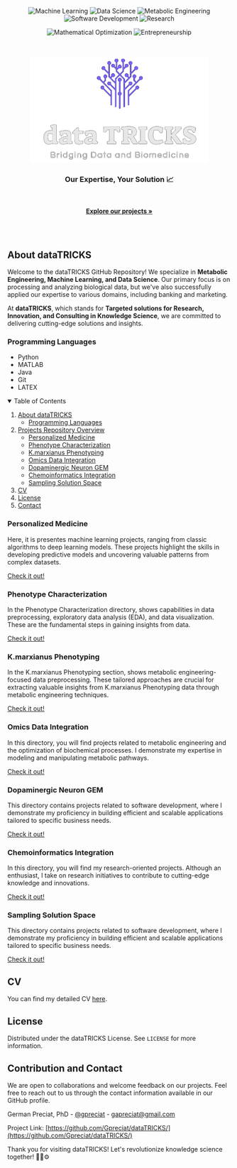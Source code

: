 <p align="center">
  <img src="https://img.shields.io/badge/Machine%20Learning-Expert-green.svg" alt="Machine Learning">
  <img src="https://img.shields.io/badge/Data%20Science-Expert-green.svg" alt="Data Science">
  <img src="https://img.shields.io/badge/Metabolic%20Engineering-Expert-green.svg" alt="Metabolic Engineering">
  <img src="https://img.shields.io/badge/Software%20Development-Expert-green.svg" alt="Software Development">
  <img src="https://img.shields.io/badge/Research-Expert-green.svg" alt="Research">
</p>

<p align="center">
  <img src="https://img.shields.io/badge/Mathematical%20Optimization-Enthusiast-blueviolet.svg" alt="Mathematical Optimization">
  <img src="https://img.shields.io/badge/Entrepreneurship-Enthusiast-blueviolet.svg" alt="Entrepreneurship">
</p>

<!-- PROJECT LOGO -->
<br />
<p align="center">
  <a href="https://github.com/Gpreciat/dataTRICKS">
    <img src="logo.png" alt="Logo" width="402" height="241">
  </a>

 <!--  <h3 align="center">dataTRICKS</h3>  -->

  <p align="center">
   <h3 align="center">Our Expertise, Your Solution 📈</h3> 
    <br />
    <p align="center">
      <a href="https://github.com/Gpreciat/dataTRICKS/tree/main/projects"><strong>Explore our projects »</strong></a>
    </p>
    <br />
    <br />
  </p>
</p>

## About dataTRICKS

Welcome to the dataTRICKS GitHub Repository! We specialize in **Metabolic Engineering, Machine Learning, and Data Science**. Our primary focus is on processing and analyzing biological data, but we've also successfully applied our expertise to various domains, including banking and marketing.

At **dataTRICKS**, which stands for **Targeted solutions for Research, Innovation, and Consulting in Knowledge Science**, we are committed to delivering cutting-edge solutions and insights.

### Programming Languages
  - Python
  - MATLAB
  - Java
  - Git
  - LATEX

<!-- TABLE OF CONTENTS -->
<details open="open">
  <summary>Table of Contents</summary>
  <ol>
    <li>
      <a href="#about-datatricks">About dataTRICKS</a>
      <ul>
        <li><a href="#programming-languages">Programming Languages</a></li>
      </ul>
    </li>
    <li>
      <a href="#projects-repository-overview">Projects Repository Overview</a>
      <ul>
        <li><a href="#personalized-medicine">Personalized Medicine</a></li>
        <li><a href="#phenotype-characterization">Phenotype Characterization</a></li>
        <li><a href="#kmarxianus-phenotyping">K.marxianus Phenotyping</a></li>
        <li><a href="#omics-data-integration">Omics Data Integration</a></li>
        <li><a href="#dopaminergic-neuron-gem">Dopaminergic Neuron GEM</a></li>
        <li><a href="#chemoinformatics-integration">Chemoinformatics Integration</a></li>
        <li><a href="#sampling-solution-space">Sampling Solution Space</a></li>
      </ul>
    </li>
    <li><a href="#cv">CV</a></li>
    <li><a href="#license">License</a></li>
    <li><a href="#contact">Contact</a></li>
  </ol>
</details>

### Personalized Medicine
  Here, it is presentes machine learning projects, ranging from classic algorithms to deep learning models. These projects highlight the skills in developing predictive models and uncovering valuable patterns from complex datasets.

[Check it out!](https://github.com/Gpreciat/dataTRICKS/)

  ### Phenotype Characterization
  In the Phenotype Characterization directory, shows capabilities in data preprocessing, exploratory data analysis (EDA), and data visualization. These are the fundamental steps in gaining insights from data.

[Check it out!](https://github.com/Gpreciat/dataTRICKS/)

  ### K.marxianus Phenotyping
  In the K.marxianus Phenotyping section, shows metabolic engineering-focused data preprocessing. These tailored approaches are crucial for extracting valuable insights from K.marxianus Phenotyping data through metabolic engineering techniques.

[Check it out!](https://github.com/Gpreciat/dataTRICKS/)

  ### Omics Data Integration
  In this directory, you will find projects related to metabolic engineering and the optimization of biochemical processes. I demonstrate my expertise in modeling and manipulating metabolic pathways.

[Check it out!](https://github.com/Gpreciat/dataTRICKS/tree/main/projects/omicsDataIntegration)

  ### Dopaminergic Neuron GEM
  This directory contains projects related to software development, where I demonstrate my proficiency in building efficient and scalable applications tailored to specific business needs.

[Check it out!](https://github.com/Gpreciat/dataTRICKS/)

  ### Chemoinformatics Integration
  In this directory, you will find my research-oriented projects. Although an enthusiast, I take on research initiatives to contribute to cutting-edge knowledge and innovations.

[Check it out!](https://github.com/Gpreciat/dataTRICKS/)

  ### Sampling Solution Space
  This directory contains projects related to software development, where I demonstrate my proficiency in building efficient and scalable applications tailored to specific business needs.

[Check it out!](https://github.com/Gpreciat/dataTRICKS/)

## CV
  You can find my detailed CV [here](https://github.com/Gpreciat/dataTRICKS/blob/main/cv/gPreciatCv.pdf).

<!-- License -->
## License
  Distributed under the dataTRICKS License. See `LICENSE` for more information.

## Contribution and Contact

We are open to collaborations and welcome feedback on our projects. Feel free to reach out to us through the contact information available in our GitHub profile. 

German Preciat, PhD - [@gpreciat](https://www.linkedin.com/in/gpreciat/) - gapreciat@gmail.com

Project Link: [https://github.com/Gpreciat/dataTRICKS/](https://github.com/Gpreciat/dataTRICKS/)


Thank you for visiting dataTRICKS! Let's revolutionize knowledge science together! :rocket::microscope::gear: